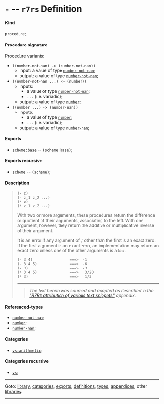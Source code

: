 

<a id='definition__r7rs__ZZZZ__2d'></a>

# `-` -- `r7rs` Definition


<a id='definition__r7rs__ZZZZ__2d__kind'></a>

#### Kind

`procedure`;


<a id='definition__r7rs__ZZZZ__2d__procedure-signature'></a>

#### Procedure signature

Procedure variants:
 * `((number-not-nan) -> (number-not-nan))`
   * input: a value of type [`number-not-nan`](../../r7rs/types/number-not-nan.md#type__r7rs__number-not-nan);
   * output: a value of type [`number-not-nan`](../../r7rs/types/number-not-nan.md#type__r7rs__number-not-nan);
 * `((number-not-nan ...) -> (number))`
   * inputs:
     * a value of type [`number-not-nan`](../../r7rs/types/number-not-nan.md#type__r7rs__number-not-nan);
     * `...` (i.e. variadic);
   * output: a value of type [`number`](../../r7rs/types/number.md#type__r7rs__number);
 * `((number ...) -> (number-nan))`
   * inputs:
     * a value of type [`number`](../../r7rs/types/number.md#type__r7rs__number);
     * `...` (i.e. variadic);
   * output: a value of type [`number-nan`](../../r7rs/types/number-nan.md#type__r7rs__number-nan);


<a id='definition__r7rs__ZZZZ__2d__exports'></a>

#### Exports

 * [`scheme:base`](../../r7rs/exports/scheme_3a_base.md#export__r7rs__scheme_3a_base) -- `(scheme base)`;


<a id='definition__r7rs__ZZZZ__2d__exports-recursive'></a>

#### Exports recursive

 * [`scheme`](../../r7rs/exports/scheme.md#export__r7rs__scheme) -- `(scheme)`;


<a id='definition__r7rs__ZZZZ__2d__description'></a>

#### Description

> ````
> (- z)
> (- z_1 z_2 ...)
> (/ z)
> (/ z_1 z_2 ...)
> ````
> 
> 
> With two or more arguments, these procedures return the difference or
> quotient of their arguments, associating to the left.  With one argument,
> however, they return the additive or multiplicative inverse of their argument.
> 
> It is an error if any argument of `/` other than the first is an exact zero.
> If the first argument is an exact zero, an implementation may return an
> exact zero unless one of the other arguments is a `NaN`.
> 
> ````
> (- 3 4)                 ===>  -1
> (- 3 4 5)               ===>  -6
> (- 3)                   ===>  -3
> (/ 3 4 5)               ===>   3/20
> (/ 3)                   ===>   1/3
> ````
> 
> 
> ----
> > *The text herein was sourced and adapted as described in the ["R7RS attribution of various text snippets"](../../r7rs/appendices/attribution.md#appendix__r7rs__attribution) appendix.*


<a id='definition__r7rs__ZZZZ__2d__referenced-types'></a>

#### Referenced-types

 * [`number-not-nan`](../../r7rs/types/number-not-nan.md#type__r7rs__number-not-nan);
 * [`number`](../../r7rs/types/number.md#type__r7rs__number);
 * [`number-nan`](../../r7rs/types/number-nan.md#type__r7rs__number-nan);


<a id='definition__r7rs__ZZZZ__2d__categories'></a>

#### Categories

 * [`vs:arithmetic`](../../vonuvoli/categories/vs_3a_arithmetic.md#category__vonuvoli__vs_3a_arithmetic);


<a id='definition__r7rs__ZZZZ__2d__categories-recursive'></a>

#### Categories recursive

 * [`vs`](../../vonuvoli/categories/vs.md#category__vonuvoli__vs);

----

Goto: [library](../../r7rs/_index.md#library__r7rs), [categories](../../r7rs/categories/_index.md#toc__r7rs__categories), [exports](../../r7rs/exports/_index.md#toc__r7rs__exports), [definitions](../../r7rs/definitions/_index.md#toc__r7rs__definitions), [types](../../r7rs/types/_index.md#toc__r7rs__types), [appendices](../../r7rs/appendices/_index.md#toc__r7rs__appendices), other [libraries](../../_libraries.md#toc__libraries).

----

